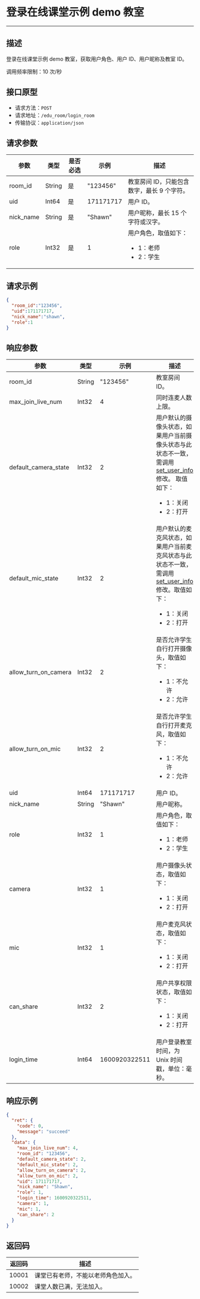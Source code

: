# 登录在线课堂示例 demo 教室
---
## 描述

登录在线课堂示例 demo 教室，获取用户角色、用户 ID、用户昵称及教室 ID。


调用频率限制：10 次/秒


## 接口原型

* 请求方法：`POST`
* 请求地址：`/edu_room/login_room`
* 传输协议：`application/json`



## 请求参数

| 参数      | 类型   | 是否必选 | 示例      | 描述                      |
| --------- | ------ | -------- | --------- | ------------------------- |
| room_id   | String | 是       | "123456"  | 教室房间 ID，只能包含数字，最长 9 个字符。                |
| uid       | Int64  | 是       | 171171717 | 用户 ID。                    |
| nick_name | String | 是       | "Shawn"   | 用户昵称，最长 15 个字符或汉字。                  |
| role      | Int32  | 是       | 1         | 用户角色，取值如下：<ul><li>1：老师</li><li>2：学生</li></ul>|



## 请求示例

```json
{
  "room_id":"123456",
  "uid":171171717,
  "nick_name":"shawn",
  "role":1
}
```



## 响应参数

| 参数                 | 类型   | 示例          | 描述                                          |
| -------------------- | ------ | ------------- | --------------------------------------------- |
| room_id              | String | "123456"      | 教室房间 ID。                                    |
| max_join_live_num    | Int32  | 4             | 同时连麦人数上限。                              |
| default_camera_state | Int32  | 2             | 用户默认的摄像头状态，如果用户当前摄像头状态与此状态不一致，需调用 [set_user_info](/small-class/server-api/set-user-info) 修改。 取值如下：<ul><li>1：关闭</li><li>2：打开</li></ul>            |
| default_mic_state    | Int32  | 2             | 用户默认的麦克风状态，如果用户当前麦克风状态与此状态不一致，需调用 [set_user_info](/small-class/server-api/set-user-info) 修改。取值如下： <ul><li>1：关闭</li><li>2：打开</li></ul>             |
| allow_turn_on_camera | Int32  | 2             | 是否允许学生自行打开摄像头，取值如下：<ul><li>1：不允许</li><li>2：允许</li></ul> |
| allow_turn_on_mic    | Int32  | 2             | 是否允许学生自行打开麦克风，取值如下：<ul><li>1：不允许</li><li>2：允许</li></ul> |
| uid                  | Int64  | 171171717     | 用户 ID。                                       |
| nick_name            | String | "Shawn"       | 用户昵称。                                      |
| role                 | Int32  | 1             | 用户角色，取值如下：<ul><li>1：老师</li><li>2：学生</li></ul>                     |
| camera               | Int32  | 1             | 用户摄像头状态，取值如下： <ul><li>1：关闭</li><li>2：打开</li></ul>               |
| mic                  | Int32  | 1             | 用户麦克风状态，取值如下： <ul><li>1：关闭</li><li>2：打开</li></ul>               |
| can_share            | Int32  | 2             | 用户共享权限状态，取值如下： <ul><li>1：关闭</li><li>2：打开</li></ul>             |
| login_time           | Int64  | 1600920322511 | 用户登录教室时间，为 Unix 时间戳，单位：毫秒。                          |



## 响应示例

```json
{
  "ret": {
    "code": 0,
    "message": "succeed"
  },
  "data": {
    "max_join_live_num": 4,
    "room_id": "123456",
    "default_camera_state": 2,
    "default_mic_state": 2,
    "allow_turn_on_camera": 2,
    "allow_turn_on_mic": 2,
    "uid": 171171717,
    "nick_name": "Shawn",
    "role": 1,
    "login_time": 1600920322511,
    "camera": 1,
    "mic": 1,
    "can_share": 2
  }
}
```



## 返回码

| 返回码 | 描述                   |
| ------ | ---------------------- |
| 10001  | 课堂已有老师，不能以老师角色加入。 |
| 10002  | 课堂人数已满，无法加入。 |
